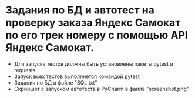 ﻿# Задания по БД и автотест на проверку заказа Яндекс Самокат по его трек номеру с помощью API Яндекс Самокат.
- Для запуска тестов должны быть установлены пакеты pytest и requests
- Запуск всех тестов выполянется командой pytest
- Задания по БД в файле "SQL.txt"
- Скриншот с запуском автотеста в PyCharm в файле "screenshot.png"